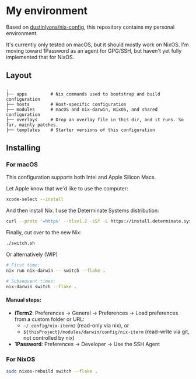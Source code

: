 # My environment

Based on [dustinlyons/nix-config](https://github.com/dustinlyons/nixos-config), this repository contains my personal environment.

It's currently only tested on macOS, but it should mostly work on NixOS. I'm moving toward 1Password as an agent for GPG/SSH, but haven't yet fully implemented that for NixOS.

## Layout

```
.
├── apps         # Nix commands used to bootstrap and build configuration
├── hosts        # Host-specific configuration
├── modules      # macOS and nix-darwin, NixOS, and shared configuration
├── overlays     # Drop an overlay file in this dir, and it runs. So far, mainly patches.
├── templates    # Starter versions of this configuration
```

## Installing

### For macOS

This configuration supports both Intel and Apple Silicon Macs.

Let Apple know that we'd like to use the computer:

```sh
xcode-select --install
```

And then install Nix. I use the Determinate Systems distribution:

```sh
curl --proto '=https' --tlsv1.2 -sSf -L https://install.determinate.systems/nix | sh -s -- install
```

Finally, cut over to the new Nix:

```sh
./switch.sh
```

Or alternatively (WIP)

```sh
# First time:
nix run nix-darwin -- switch --flake .

# Subsequent times:
nix-darwin switch --flake .
```

#### Manual steps:

- **iTerm2**: Preferences -> General -> Preferences -> Load preferences from a custom folder or URL:
  - `~/.config/nix-iterm2` (read-only via nix), or
  - `${thisProject}/modules/darwin/config/nix-iterm` (read-write via git, not controlled by nix)
- **1Password**: Preferences -> Developer -> Use the SSH Agent

### For NixOS

```sh
sudo nixos-rebuild switch --flake .
```
